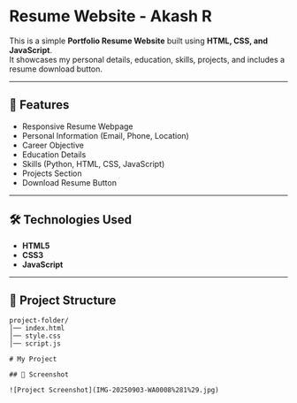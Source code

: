 # Resume Website - Akash R

This is a simple **Portfolio Resume Website** built using **HTML, CSS, and JavaScript**.  
It showcases my personal details, education, skills, projects, and includes a resume download button.

---

## 🚀 Features
- Responsive Resume Webpage
- Personal Information (Email, Phone, Location)
- Career Objective
- Education Details
- Skills (Python, HTML, CSS, JavaScript)
- Projects Section
- Download Resume Button

---

## 🛠️ Technologies Used
- **HTML5**
- **CSS3**
- **JavaScript**

---

## 📂 Project Structure
```plaintext
project-folder/
│── index.html
│── style.css
│── script.js

# My Project

## 📸 Screenshot

![Project Screenshot](IMG-20250903-WA0008%281%29.jpg)
